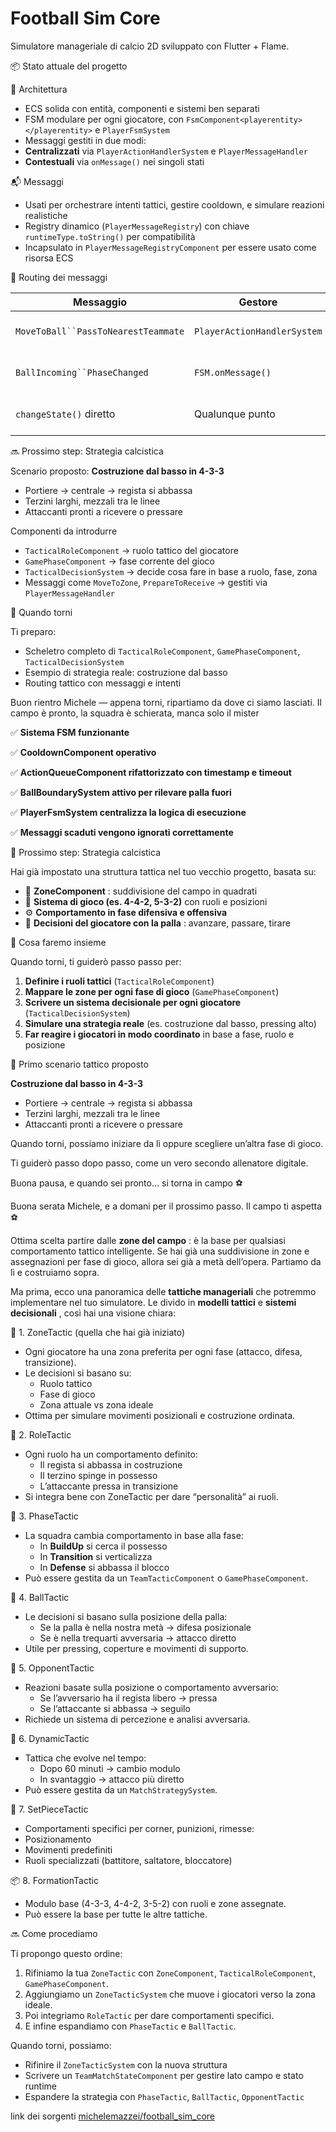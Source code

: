# Football Sim Core

Simulatore manageriale di calcio 2D sviluppato con Flutter + Flame.

📦 Stato attuale del progetto

🔧 Architettura

* ECS solida con entità, componenti e sistemi ben separati
* FSM modulare per ogni giocatore, con `FsmComponent<playerentity></playerentity>` e `PlayerFsmSystem`
* Messaggi gestiti in due modi:
* **Centralizzati** via `PlayerActionHandlerSystem` e `PlayerMessageHandler`
* **Contestuali** via `onMessage()` nei singoli stati

📬 Messaggi

* Usati per orchestrare intenti tattici, gestire cooldown, e simulare reazioni realistiche
* Registry dinamico (`PlayerMessageRegistry`) con chiave `runtimeType.toString()` per compatibilità
* Incapsulato in `PlayerMessageRegistryComponent` per essere usato come risorsa ECS

🧠 Routing dei messaggi

| Messaggio                             | Gestore                       | Comportamento                                |
| ------------------------------------- | ----------------------------- | -------------------------------------------- |
| `MoveToBall``PassToNearestTeammate` | `PlayerActionHandlerSystem` | Intento tattico, cambio stato se pronto      |
| `BallIncoming``PhaseChanged`        | `FSM.onMessage()`           | Reazione locale, ignorato se non compatibile |
| `changeState()` diretto             | Qualunque punto               | Cambio immediato, non tattico                |

🔜 Prossimo step: Strategia calcistica

Scenario proposto: **Costruzione dal basso in 4-3-3**

* Portiere → centrale → regista si abbassa
* Terzini larghi, mezzali tra le linee
* Attaccanti pronti a ricevere o pressare

Componenti da introdurre

* `TacticalRoleComponent` → ruolo tattico del giocatore
* `GamePhaseComponent` → fase corrente del gioco
* `TacticalDecisionSystem` → decide cosa fare in base a ruolo, fase, zona
* Messaggi come `MoveToZone`, `PrepareToReceive` → gestiti via `PlayerMessageHandler`

🧩 Quando torni

Ti preparo:

* Scheletro completo di `TacticalRoleComponent`, `GamePhaseComponent`, `TacticalDecisionSystem`
* Esempio di strategia reale: costruzione dal basso
* Routing tattico con messaggi e intenti

Buon rientro Michele — appena torni, ripartiamo da dove ci siamo lasciati. Il campo è pronto, la squadra è schierata, manca solo il mister

✅ **Sistema FSM funzionante**

✅ **CooldownComponent operativo**

✅ **ActionQueueComponent rifattorizzato con timestamp e timeout**

✅ **BallBoundarySystem attivo per rilevare palla fuori**

✅ **PlayerFsmSystem centralizza la logica di esecuzione**

✅ **Messaggi scaduti vengono ignorati correttamente**

🧠 Prossimo step: Strategia calcistica

Hai già impostato una struttura tattica nel tuo vecchio progetto, basata su:

* 📐  **ZoneComponent** : suddivisione del campo in quadrati
* 🧩 **Sistema di gioco (es. 4-4-2, 5-3-2)** con ruoli e posizioni
* ⚙️ **Comportamento in fase difensiva e offensiva**
* 🧠  **Decisioni del giocatore con la palla** : avanzare, passare, tirare

🚀 Cosa faremo insieme

Quando torni, ti guiderò passo passo per:

1. **Definire i ruoli tattici** (`TacticalRoleComponent`)
2. **Mappare le zone per ogni fase di gioco** (`GamePhaseComponent`)
3. **Scrivere un sistema decisionale per ogni giocatore** (`TacticalDecisionSystem`)
4. **Simulare una strategia reale** (es. costruzione dal basso, pressing alto)
5. **Far reagire i giocatori in modo coordinato** in base a fase, ruolo e posizione

🧭 Primo scenario tattico proposto

**Costruzione dal basso in 4-3-3**

* Portiere → centrale → regista si abbassa
* Terzini larghi, mezzali tra le linee
* Attaccanti pronti a ricevere o pressare

Quando torni, possiamo iniziare da lì oppure scegliere un’altra fase di gioco.

Ti guiderò passo dopo passo, come un vero secondo allenatore digitale.

Buona pausa, e quando sei pronto… si torna in campo ⚽

Buona serata Michele, e a domani per il prossimo passo. Il campo ti aspetta ⚽

Ottima scelta partire dalle  **zone del campo** : è la base per qualsiasi comportamento tattico intelligente. Se hai già una suddivisione in zone e assegnazioni per fase di gioco, allora sei già a metà dell’opera. Partiamo da lì e costruiamo sopra.

Ma prima, ecco una panoramica delle **tattiche manageriali** che potremmo implementare nel tuo simulatore. Le divido in **modelli tattici** e  **sistemi decisionali** , così hai una visione chiara:

🧩 1. ZoneTactic (quella che hai già iniziato)

* Ogni giocatore ha una zona preferita per ogni fase (attacco, difesa, transizione).
* Le decisioni si basano su:
  * Ruolo tattico
  * Fase di gioco
  * Zona attuale vs zona ideale
* Ottima per simulare movimenti posizionali e costruzione ordinata.

🧠 2. RoleTactic

* Ogni ruolo ha un comportamento definito:
  * Il regista si abbassa in costruzione
  * Il terzino spinge in possesso
  * L’attaccante pressa in transizione
* Si integra bene con ZoneTactic per dare “personalità” ai ruoli.

🔁 3. PhaseTactic

* La squadra cambia comportamento in base alla fase:
  * In **BuildUp** si cerca il possesso
  * In **Transition** si verticalizza
  * In **Defense** si abbassa il blocco
* Può essere gestita da un `TeamTacticComponent` o `GamePhaseComponent`.

🧠 4. BallTactic

* Le decisioni si basano sulla posizione della palla:
  * Se la palla è nella nostra metà → difesa posizionale
  * Se è nella trequarti avversaria → attacco diretto
* Utile per pressing, coperture e movimenti di supporto.

🎯 5. OpponentTactic

* Reazioni basate sulla posizione o comportamento avversario:
  * Se l’avversario ha il regista libero → pressa
  * Se l’attaccante si abbassa → seguilo
* Richiede un sistema di percezione e analisi avversaria.

🧠 6. DynamicTactic

* Tattica che evolve nel tempo:
  * Dopo 60 minuti → cambio modulo
  * In svantaggio → attacco più diretto
* Può essere gestita da un `MatchStrategySystem`.

🧠 7. SetPieceTactic

* Comportamenti specifici per corner, punizioni, rimesse:
* Posizionamento
* Movimenti predefiniti
* Ruoli specializzati (battitore, saltatore, bloccatore)

📦 8. FormationTactic

* Modulo base (4-3-3, 4-4-2, 3-5-2) con ruoli e zone assegnate.
* Può essere la base per tutte le altre tattiche.

🔜 Come procediamo

Ti propongo questo ordine:

1. Rifiniamo la tua `ZoneTactic` con `ZoneComponent`, `TacticalRoleComponent`, `GamePhaseComponent`.
2. Aggiungiamo un `ZoneTacticSystem` che muove i giocatori verso la zona ideale.
3. Poi integriamo `RoleTactic` per dare comportamenti specifici.
4. E infine espandiamo con `PhaseTactic` e `BallTactic`.


Quando torni, possiamo:

* Rifinire il `ZoneTacticSystem` con la nuova struttura
* Scrivere un `TeamMatchStateComponent` per gestire lato campo e stato runtime
* Espandere la strategia con `PhaseTactic`, `BallTactic`, `OpponentTactic`

link dei sorgenti [michelemazzei/football_sim_core](https://github.com/michelemazzei/football_sim_core)
